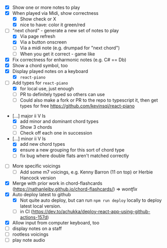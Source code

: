 - [x] Show one or more notes to play
- [x] When played via Midi, show correctness
  - [x] Show check or X
  - [x] nice to have: color it green/red
- [ ] "next chord" - generate a new set of notes to play
  - [x] Via page refresh
  - [x] Via a button onscreen
  - [ ] Via a midi note (e.g. drumpad for "next chord")
  - [ ] When you get it correct - game like
- [x] Fix correctness for enharmonic notes (e.g. C# == Db)
- [x] Show a chord symbol, too
- [x] Display played notes on a keyboard
  - [x] `react-piano`
- [ ] Add types for `react-piano`
  - [x] for local use, just enough
  - [ ] PR to definitely typed so others can use
  - [ ] Could also make a fork or PR to the repo to typescript it, then get types for free https://github.com/kevinsqi/react-piano
- [...] major ii V Is
  - [x] add minor and dominant chord types
  - [ ] Show 3 chords
  - [ ] Check off each one in succession
- [...] minor ii V Is
  - [x] add new chord types
  - [x] ensure a new grouping for this sort of chord type
  - [ ] fix bug where double flats aren't matched correctly
- [ ] More specific voicings
  - [ ] Add some m7 voicings, e.g. Kenny Barron (11 on top) or Herbie Hancock version
- [x] Merge with prior work in chord-flashcards (https://nathanleiby.github.io/chord-flashcards/) => _wontfix_
- [x] Auto deploy latest to github
  - [x] Not quite auto deploy, but can run `npm run deploy` locally to deploy latest local version.
  - [ ] in CI (https://dev.to/achukka/deploy-react-app-using-github-actions-157d)
- [x] Allow input from computer keyboard, too
- [ ] display notes on a staff
- [ ] rootless voicings
- [ ] play note audio
